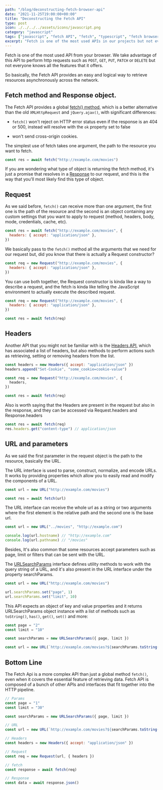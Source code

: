 ```yaml
---
path: "/blog/deconstructing-fetch-browser-api"
date: "2021-11-25T19:00:00+00:00"
title: "Deconstructing the Fetch API"
type: post
icon: ./../../../assets/icons/javascript.png
category: "javascript"
tags: ["javascript", "fetch API", "fetch", "typescript", "fetch browser API"]
excerpt: "Fetch is one of the most used APIs in our projects but not everyone knows about all the features available."
---
```


Fetch is one of the most used API from your browser. We take advantage of this API to perform http requests such as `POST`, `GET`, `PUT`, `PATCH` or `DELETE` but not everyone knows all the features that it offers.

So basically, the Fetch API provides an easy and logical way to retrieve resources asynchronously across the network.

## Fetch method and Response object.

The Fetch API provides a global <a href="https://developer.mozilla.org/en-US/docs/Web/API/fetch" target="_blank">fetch() method</a>, which is a better alternative than the old `XMLHttpRequest` and `jQuery.ajax()`, with significant differences:

- `fetch()` won't reject on HTTP error status even if the response is an 404 or 500, instead will resolve with the `ok` property set to false

- won't send cross-origin cookies.

The simplest use of fetch takes one argument, the path to the resource you want to fetch.

```js
const res = await fetch("http://example.com/movies")
```

If you are wondering what type of object is returning the fetch method, it's just a promise that resolves in a <a href="https://developer.mozilla.org/en-US/docs/Web/API/Response" target="_blank">Response</a> to our request, and this is the way that you'll most likely find this type of object.

## Request

As we said before, `fetch()` can receive more than one argument, the first one is the path of the resource and the second is an object containing any custom settings that you want to apply to request (method, headers, body, mode, credentials, cache, etc).

```js
const res = await fetch("http://example.com/movies", {
  headers: { accept: "application/json" },
})
```

We basically pass to the `fetch()` method all the arguments that we need for our request but, did you know that there is actually a Request constructor?

```js
const req = new Request("http://example.com/movies", {
  headers: { accept: "application/json" },
})
```

You can use both together, the Request constructor is kinda like a way to describe a request, and the fetch is kinda like telling the JavaScript environment to actually execute the described request.

```js
const req = new Request("http://example.com/movies", {
  headers: { accept: "application/json" },
})

const res = await fetch(req)
```

## Headers

Another API that you might not be familiar with is the <a href="https://developer.mozilla.org/en-US/docs/Web/API/Headers" target="_blank">Headers API</a>, which has associated a list of headers, but also methods to perform actions such as retrieving, setting or removing headers from the list.

```js
const headers = new Headers({ accept: "application/json" })
headers.append("Set-Cookie", "some_cookie=cookie-value")

const req = new Request("http://example.com/movies", {
  headers,
})

const res = await fetch(req)
```

Also is worth saying that the Headers are present in the request but also in the response, and they can be accessed via Request.headers and Response.headers

```js
const res = await fetch(req)
res.headers.get("content-type") // application/json
```

## URL and parameters

As we said the first parameter in the request object is the path to the resource, basically the URL.

The URL interface is used to parse, construct, normalize, and encode URLs. It works by providing properties which allow you to easily read and modify the components of a URL.

```js
const url = new URL("http://example.com/movies")

const res = await fetch(url)
```

The URL interface can receive the whole url as a string or two arguments where the first element is the relative path and the second one is the base url.

```js
const url = new URL("../movies", "http://example.com")

console.log(url.hostname) // "http://example.com"
console.log(url.pathname) // "/movies"
```

Besides, It's also common that some resources accept parameters such as page, limit or filters that can be sent with the URL.

The <a href="https://developer.mozilla.org/en-US/docs/Web/API/URLSearchParams" target="_blank">URLSearchParams</a> interface defines utility methods to work with the query string of a URL, and it's also present in the URL interface under the property searchParams.

```js
const url = new URL("http://example.com/movies")

url.searchParams.set("page", 1)
url.searchParams.set("limit", 10)
```

This API expects an object of key and value properties and it returns URLSearchParams object instance with a list of methods such as `toString()`, `has()`, `get()`, `set()` and more:

```js
const page = "2"
const limit = "10"

const searchParams = new URLSearchParams({ page, limit })

const url = new URL(`http://example.com/movies?${searchParams.toString()}`)
```

## Bottom Line

The Fetch Api is a more complex API than just a global method `fetch()`, even when it covers the essential feature of retrieving data. Fetch API is composed of a bunch of other APIs and interfaces that fit together into the HTTP pipeline.

```js
// Params
const page = "1"
const limit = "30"

const searchParams = new URLSearchParams({ page, limit })

// URL
const url = new URL(`http://example.com/movies?${searchParams.toString()}`)

// Headers
const headers = new Headers({ accept: "application/json" })

// Request
const req = new Request(url, { headers })

// fetch
const response = await fetch(req)

// Response
const data = await response.json()
```
